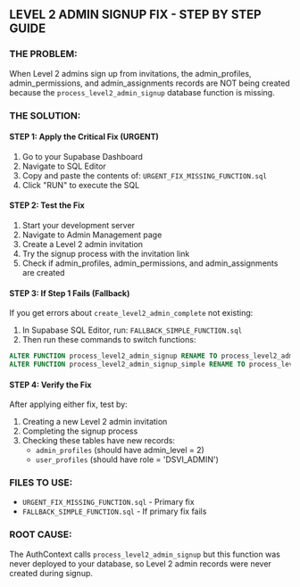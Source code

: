 ## LEVEL 2 ADMIN SIGNUP FIX - STEP BY STEP GUIDE

### THE PROBLEM:
When Level 2 admins sign up from invitations, the admin_profiles, admin_permissions, and admin_assignments records are NOT being created because the `process_level2_admin_signup` database function is missing.

### THE SOLUTION:

#### STEP 1: Apply the Critical Fix (URGENT)
1. Go to your Supabase Dashboard
2. Navigate to SQL Editor
3. Copy and paste the contents of: `URGENT_FIX_MISSING_FUNCTION.sql`
4. Click "RUN" to execute the SQL

#### STEP 2: Test the Fix
1. Start your development server
2. Navigate to Admin Management page
3. Create a Level 2 admin invitation
4. Try the signup process with the invitation link
5. Check if admin_profiles, admin_permissions, and admin_assignments are created

#### STEP 3: If Step 1 Fails (Fallback)
If you get errors about `create_level2_admin_complete` not existing:
1. In Supabase SQL Editor, run: `FALLBACK_SIMPLE_FUNCTION.sql`
2. Then run these commands to switch functions:
```sql
ALTER FUNCTION process_level2_admin_signup RENAME TO process_level2_admin_signup_backup;
ALTER FUNCTION process_level2_admin_signup_simple RENAME TO process_level2_admin_signup;
```

#### STEP 4: Verify the Fix
After applying either fix, test by:
1. Creating a new Level 2 admin invitation
2. Completing the signup process
3. Checking these tables have new records:
   - `admin_profiles` (should have admin_level = 2)
   - `user_profiles` (should have role = 'DSVI_ADMIN')

### FILES TO USE:
- `URGENT_FIX_MISSING_FUNCTION.sql` - Primary fix
- `FALLBACK_SIMPLE_FUNCTION.sql` - If primary fix fails

### ROOT CAUSE:
The AuthContext calls `process_level2_admin_signup` but this function was never deployed to your database, so Level 2 admin records were never created during signup.
